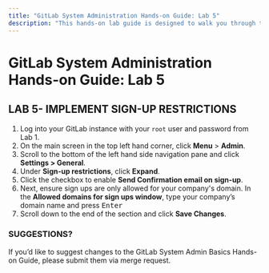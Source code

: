 ```yaml
---
title: "GitLab System Administration Hands-on Guide: Lab 5"
description: "This hands-on lab guide is designed to walk you through the lab exercises used in the GitLab System Administration course."
---
```


# GitLab System Administration Hands-on Guide: Lab 5


## LAB 5- IMPLEMENT SIGN-UP RESTRICTIONS

1. Log into your GitLab instance with your `root` user and password from Lab 1.
2. On the main screen in the top left hand corner, click **Menu** > **Admin**.
3. Scroll to the bottom of the left hand side navigation pane and click **Settings > General**.
5. Under **Sign-up restrictions**, click **Expand**.
6. Click the checkbox to enable **Send Confirmation email on sign-up**.
7. Next, ensure sign ups are only allowed for your company's domain. In the **Allowed domains for sign ups window**, type your company’s domain name and press <kbd>Enter<kbd>
9. Scroll down to the end of the section and click **Save Changes**.

### SUGGESTIONS?

If you’d like to suggest changes to the GitLab System Admin Basics Hands-on Guide, please submit them via merge request.


